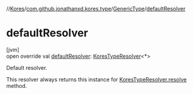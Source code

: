 //[Kores](../../../index.md)/[com.github.jonathanxd.kores.type](../index.md)/[GenericType](index.md)/[defaultResolver](default-resolver.md)

# defaultResolver

[jvm]\
open override val [defaultResolver](default-resolver.md): [KoresTypeResolver](../-kores-type-resolver/index.md)<*>

Default resolver.

This resolver always returns this instance for [KoresTypeResolver.resolve](../-kores-type-resolver/resolve.md) method.
